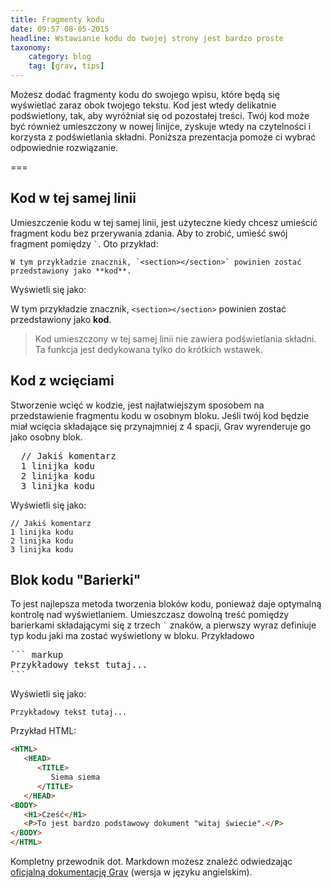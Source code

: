 ```yaml
---
title: Fragmenty kodu
date: 09:57 08-05-2015
headline: Wstawianie kodu do twojej strony jest bardzo proste
taxonomy:
    category: blog
    tag: [grav, tips]
---
```



Możesz dodać fragmenty kodu do swojego wpisu, które będą się wyświetlać zaraz obok twojego tekstu. Kod jest wtedy delikatnie podświetlony, tak, aby wyróżniał się od pozostałej treści. Twój kod może być również umieszczony w nowej linijce, zyskuje wtedy na czytelności i korzysta z podświetlania składni. Poniższa prezentacja pomoże ci wybrać odpowiednie rozwiązanie.

===

## Kod w tej samej linii

Umieszczenie kodu w tej samej linii, jest użyteczne kiedy chcesz umieścić fragment kodu bez przerywania zdania. Aby to zrobić, umieść swój fragment pomiędzy `` ` ``. Oto przykład:

```text
W tym przykładzie znacznik, `<section></section>` powinien zostać przedstawiony jako **kod**.
```

Wyświetli się jako:

W tym przykładzie znacznik, `<section></section>` powinien zostać przedstawiony jako **kod**.

> Kod umieszczony w tej samej linii nie zawiera podświetlania składni. Ta funkcja jest dedykowana tylko do krótkich wstawek.

## Kod z wcięciami

Stworzenie wcięć w kodzie, jest najłatwiejszym sposobem na przedstawienie fragmentu kodu w osobnym bloku. Jeśli twój kod będzie miał wcięcia składające się przynajmniej z 4 spacji, Grav wyrenderuje go jako osobny blok.

<pre>
  // Jakiś komentarz
  1 linijka kodu
  2 linijka kodu
  3 linijka kodu
</pre>

Wyświetli się jako:

    // Jakiś komentarz
    1 linijka kodu
    2 linijka kodu
    3 linijka kodu


## Blok kodu "Barierki"

To jest najlepsza metoda tworzenia bloków kodu, ponieważ daje optymalną kontrolę nad wyświetlaniem. Umieszczasz dowolną treść pomiędzy barierkami składającymi się z trzech `` ` `` znaków, a pierwszy wyraz definiuje typ kodu jaki ma zostać wyświetlony w bloku. Przykładowo

<pre>
``` markup
Przykładowy tekst tutaj...
```
</pre>

Wyświetli się jako:

```
Przykładowy tekst tutaj...
```

Przykład HTML:

``` html
<HTML>
   <HEAD>
      <TITLE>
         Siema siema
      </TITLE>
   </HEAD>
<BODY>
   <H1>Cześć</H1>
   <P>To jest bardzo podstawowy dokument "witaj świecie".</P>
</BODY>
</HTML>
```

Kompletny przewodnik dot. Markdown możesz znaleźć odwiedzając [oficjalną dokumentację Grav](http://learn.getgrav.org/content/markdown) (wersja w języku angielskim). 
